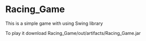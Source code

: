 # Racing_Game
This is a simple game with using Swing library

To play it download Racing_Game/out/artifacts/Racing_Game.jar

